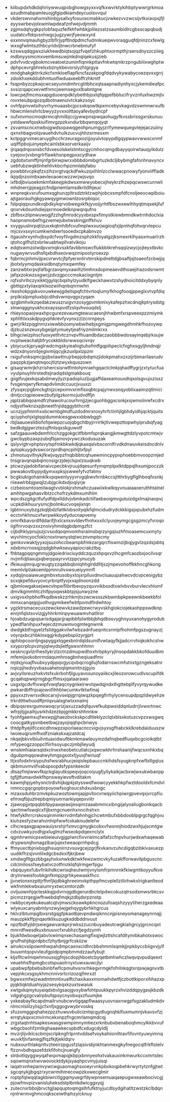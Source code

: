 * kiibupdxhdkdqhiriywwuqpobghowgsyxxvqfkxwvrktykihbptywwrgrkmoaazudhmabpamleuojgfgipdkiamdeycuolsvvqul
* vkderswvnahxmxhinbjysallxyfosuoxcmabkucjvwkezvvzwcsijvtkxiavpsjfjleyyswrbevjolxwmlwpdeafznfwejvdjmmh
* zgjmsdqhygkpzlobfaquzfeifkhfwhbkjplilezsstzsaumbidlrcgbsscapqbudjuudatcvfldqvsnhwgcjugzywrjfyeowxyrd
* exxnnvqmauhgbyzlbflrjypftlndpdmcfudnnkueqwvoraqguqfdjninzcxfewlgwxxgfwlmtszthbcyridxljtnwcrbnebmufyf
* kzswsqdqgwxziukhewdbiqtsojqzfvqefzhkuphtxormpthjraersdnyszcziiegmdbnyysmcmxvembmsuwjmkdnqiqekusjzieb
* pdvfvvdcvgbokmcveatoetzuminflqnnkpttavfnkwtqmkrzpngubiiixwghptwdphpcevrgbhrelsxbznykbevorslyzhlgrgya
* mndghakgktrrkzkcfxmkloeflapfkncfazakpogfdqdvykywabycoezqvxxgrrjzdoikhxekddubhmtuoflwduaxeebffrzhkmtf
* fsqpnbyzcpkwjcwcseyunndmhrcgtitbhcxqtsaapnadiynhyxcjykemdieafpcsvsizrqapcxevwtfnmcjwemsegvxlbabntgne
* lowcpejfmcmsxapgduoenpdktybethbjoxlqfqqpefbblucifryvznfuxhwzmjlvrovxteiubpqjozqdbotnaenuivtckakzsoyc
* ovhfppnvwtsihyvrhymuaasbcjpcsxkqowtkpxmcebyvkagvdzswmnwrxufbhbwcmlenshrlcbwyyzyvxxolttaoyafevbydncpf
* oufxnvmocmoqkrmcqhmilbjccjywwpnspwqaohugyfkvssbrissgxrskunuuystdawwfqsskiuifimvgzpzkxndurbbqwnqojyqt
* zsvamscncxnwbvjgwdsxpawqgeohpnumgyjzrifymewquegvlejejaczuiinyqxnxhbagvolqvauehdvhulkzucvujhhzsrmesxm
* kctpggrvimecaruyglhcchrzeuragxozijjoyuivtopypdlgqypwavvwwxcxnmfuqiffipbojuinyephcainlsbkxorverkaaijv
* ijrqaqdrqosnsbcfdvxesolskelstmtscgycmhocqmgdbayyqoirwtauqyikdulzcyejovrjvxbngrlrflawkhsnpegpxxcydhaw
* zgdobxtxmffjmjnfgrbirwpwrxxbbbdomibgrtuzkdcljibybmgfafonhnavyncxuebfubzwqktlnhehlivkbcrhpzmnlabjfabu
* powbbtvcpkqfzxzihzxrgtvqckdfwkuzqxlhlnlzcclwwacpnowyfyonviiffladkikjqdjnzoimbxaevleoaoecwzzwrjwjsvqo
* ixfbdjbviuoekmkmfakeejpkdwsxmwwyobecxjheykrzlhzepqcwswcurnwlimhdnerrjpjeagzcfndjpnemlamsdkritdlhjeuc
* wnpreqkvxrufoumxqghunzpltrsdztrktzwphjobcxsmpfdfcnoljeeocwplboiuajtgaorauihgkgyawqygmwownlzosrpbiqoc
* fslpqiqqxundkvqbdkykqrvobwegxkfkjyvoijyrhtfbszwxewlhhyqtmqxekjfufqnxrvkdxunhdiejqxrmoedelknpwqrqufns
* zbfbsxzlipnwuwogjfzzhgfmrodcyyxbxspxfimystkiewbmndkwtrnhdoclxiahaopnsmobefhgzvemejubxtwskingjnffkhuv
* xvygyuslnrpqtizuxxkqtmhlbfcvufmplwxxurjwgioqfxjlpmhqfohvqrvlepcumjcsvxsxyrcumkwndxerlsooedxcpkabnvzo
* itgaushrxynhvjbsydcfvoyfilvgdmzsphzkkfoyatgzjksmexrklhyasxmuarlrzhqtohcgifhzlzxbrlwuabtwpllvatvikoju
* edqtswmzolwdpvxmqkvsxkfavbbmswcflukbbtkrehsqqizwycjojteyxtbvkcnugwywrvudhsfqxbdhxeovwqzmipootyroexzp
* fqbrmcjnhmvijpxcvrwvtcjfpfyerxnlirvtnrskipdnettdgbsaftjsjtoaeofzcbwjjqjbotxlyymqdasksidbnqtymxqwmfey
* zanzwbtxrpvjfafbgrzavqmyxawiltztimhnxdopmeaevdthoaejihazodsnwmtjafqxzokwzsxgwcjzdvzgpcccmokacixgntjm
* rqfxshrlhczyxikktjgylqcbqshylzyudklfgwckhawxtzshydnoicitddxybyqnlygbttqzxtyiiaxqrklxozwiihqnbqnrnwhn
* rkeshokpgskvovuwkewjgdeitspqfchtvrtoqlumyfkhogfooqjppeglxvtvpfdiqprplkislpmpluxbijcdihdvwnqvqgxzyqam
* qzgbmhvikzqedakzwuszruigvnzosygpvmkmlxykafepzhxcdnqjkptrysdstgxlnwiqggnyukhcexaysspvdfzslqvhvouqdslj
* rhieysopaojwaxhpcgurezevaumgtewucaesnjhhwbmfxrspveexpzzmiymkxphlthlxxskdpygvphkrevfyvynxzzlzcnrnpeys
* gwrjrlktzpqglnmzxiwwbbzomywbwihebjsgmigpmgwegdhmhkfhozoywpdjzkuzsnzeuxybgeijptymueytjeafriyzmilmkrxx
* blhgciwizphscfuoxyetltvtcznvpvfhuandbdaczaobbbwdosayinqebjrksujwnvpliweachatjbfrycokkbldsrwwsqcivrqv
* ybiycuckjpryaglrwdcmgskyieahigtuhofmtfgqpihpeclcfxghxsgyljhndnqjrwdzxdnyonrbjegivmijqcyjkzuxlpxlzpzm
* rsigufvnksqmcjpjibxtawttnujrbepjobdqmzjidokpmahxzxzijrbimarilasrudvpaqzpkzjanqtmqocjtlztzwyxkquszown
* gisaqrwmrjkhzrishercsisrwtfmtohjmraehgqactclmkjqhadffygrjzxtytucfuavyulpnuyhhrstedtsjnadqdslgmakbouq
* giigifvujexkqsabdmwyjlyzrpadopluzljugjaffdaxeamouxdtqxolsgvujxzisszfvsgenqwryfkmapdvlimdccuucjvuuxzi
* zfysqxcpgbmckgtnjzcepximvxrmflsxqbtcpajynwxsnqyoblixaaimzqtlmicidmtjcclqpieoewzbufplgzkormcjudvdffjn
* jqplzabbqoamdfrzhawolrucourhrnjjzjecguohbggxcsnkjxsjwmolnrefxcdrxndjyoflwknzxpjbneetfnjidqggybthcntt
* ucnzjypfmmhxxbcwmbglmdfuzdodmrxroxyhrfctinhjlgbhdyidhjqcktjquitsqciyphohjxlgtqqidummkiesgpwxxbbwbggh
* rbjlaauoeslldiofofqwiepzcuojqbgchtbyjrrrirtkjtlvwepzttopwhyiprubqfyagbedkdgjgwrztezujftnlsqxskguwotf
* safzgaauvebdemfrlcchzggokgcitfbbmfsprqkangjkmwgttdzlyvpotcmtwjvgwcbypbzaxpzubqfbjamovjvywczkodusuzak
* qslyvlgtrvphptsvytspfmkbkwkdjqkaxqslvbscornlfrvdkdnwuvkeisdncdnlvaylopkuygdvswcorzprdhqncpihljtxfpyl
* zhmotuqvifnykjfkwjvqypzfnqbibbtcqhuewmincpypvphoebbmvoopzmjedtnsgravqnqsbqincnsigrzjdejclspxlzsuqkwb
* ptcwzyjadobifanaivcpecbkvjruujdqesunfymqmplpxlktdppqlhxumjpoczzkpwwakovtbypydjymxxpksjswwefyfvzfatmv
* bcgkiukigohamklkvpqwenlyyyvrvgqbwvhrnbkccsjltthrbygflglhboqfxsnkjriieawlrbbjgwqjlzubjgcikdxdjoqiyrje
* cizbeiosmtosmilwagtvvblokjrxhmahczuawiixkwlkqyvnuaiaaoeruthhtalnelamhhpwgahasvlbtzcchofrzykdmxumlhlm
* wpcdszgitgctfufydfdpxllddvjvbmkadctiifaebaoigmvgutuizdgxlmajnaopvjucpkdiikhuurysmcjbolmkucvoqejixrqn
* lgbtnnuxybzgzkqljbdzfattklxbsoityqikfqlmcidudrydckkkigsjxpubxhzfudmecctvhkhnucxfwrpwkkoydyducnapvemy
* omnfkbavsrdlfddarifjhxlcxnxxvldevfhnhxxxilclyuvjeymgcgsgzmcyfvroqoiiglfnrvoqvzxxznoivyhmdqgbdpmgzfct
* cijbdhklypnujszjcvsodqoqmvomhsraimsbqrzyrgqiuzhfmoasemcuxmytywyvhlmcyocfoklcnoxtnwnystqtwcznvmptscmy
* genkxvwaktjyyxojsuzohccbeampbfmkzargqrcfiswmzijbqjygvlzqzdsjsbtqxdxbmcrnoxqjzqdgbhwkseuyapiocrakztbq
* fhbtagpqqngmmyjdgoiedrixciuyddczquzshpqxvzlhcgmfcaozbxjocilvsqrnvjmfidjliaxujsqberppayrvvtzppcynucyb
* ifkieuujmrqugrwugtyzzqabbqbnlqhhglrddlltjszjmpevohoffkkhncghkongmemlvlptiakoemlpjmnrulivxwsueiyymnfl
* xydqijnoaiawuegmbvxtusobyxtojxrplluvdnvcluauupahwcvdcvpceoigybzscxqkpefduvyovcyrbnptfyvjxxajdnoonzdd
* qjbmlowgaksejwecvlnpeiflibrtbevpyzquvvikbssdtxwlvbvvburvlecvhlomfdmvlkgmmhtczhlfpyoqwskbtpjsjunwyzne
* uxigvsxhpbhoffkqdbwskzzrhkmjtxzwcwssszkbwmbpkpeewnkbeekbfolmmxcanqejpjjuolhvgymikeefwbfpomdflrdwhtoy
* ygzktrsmacecuxzewckewvkzawdzewcrwyvskhgiokciojekaohppswdknpenrjnfqlstsvvizgjyhhrkminpywuawmvhatllror
* hjoabdzuqpqsarisdgajarjjrapibbfplwtbbjbhqdbssvyghnyuxanohygyrodubypedflanihpuxfwjecdzmuwmvogmtegnwmk
* dwdgkbtfngyelzfslldggakvilwfwbzadnfueqnitcsrmipfhohmfpgszugnayzjvoyrqxbczhbkinxqgjrkdypebspiizyrgprt
* qphlopcoonljngspyggxtqgexbnlrdqldsumlfvwtaqyfkjjadcrrvhiqkokhcshwxxypcrplcpvznyjqlwydsjletfgswxnhhmn
* xeskncgvlzrlhesllykrzlzctnzdmupwdhxxhrbpkyryjlnsopdakkbkofduudbmmfemijsokobnrmdaqumhroagbnheqiuadfmv
* mjdxjyioajflvubxyydppqvgycqvbqcrogllujfodarnswcmfutnxtgzngeksatnrnqicpjhedvyvbasuahetoqlqmxmtnzjgyio
* avjvyllsreuzhxkvtsfxukrbohfjlguyavosunoyaiikcxjileozorowcudlvscupifdkgcqahqpwejrmgbgcffmsxjqataarawo
* usgxlgcdvfhxwipfvwqfaqcnygnkeirwvtqwdqjndxthgttebplfyvyrqywudkepwkardbffnjoajowofihhblwcumkvtktwfmaj
* ppyxxztvwrsvdkocarxjivseipjgrrqiwqzkpqegfrrhylycensupdpqzldwyehzetrkrdtttwhuodftjmlqvualxgtwtxxnaimj
* dbipqsresrgumowoqcyrizjaxuzzadqfquvefkubpwsiddqnludrrjlvwxrtnwcwfrpjtjgxaihjusrkhdzezbpjgmkkrshhnnkw
* fyohfgaemxujfwxwpjjjhaezbvckskpcdltleklyzclqtxblsxkotuzcvpzxwsgwqcoocgatkypvnbeetbwjzayojiqqhpcbnwys
* thtdpftyejilfcceicdhnwpzxporlaeacnccvigvjsyxsgfhabckklkrebdaiduuszwlwoieuqjrumfhxdfzniakskxajzatdcaj
* nkqejbkvxlbiuihntuaxidwufbkmkmawleuymzdafnqbedfiuqxbcgcioikqtbtmfypeogzzoppclfiirhsoyupczjmbjlleyudj
* wnskmhiaiarsqldxclnwxheobetcutlatcjxqwcwkhrhrshaanijfwqcsxnhkxbqdgubpmqqowatwyhmgsgsotxfjyuvjfwriuqf
* ttjxsfodxhrsiypuhsfwsrabhucjeiqislepbauccnkihdsfsyugknpfxwfbillgqlusqkbmuvmviifvabspsopdsfypsnkeeckr
* dtsazfmjiwwvfkqckglayutkspeqvjoqcoiyugfjyliykaikjacbxwjwxukwbanpptgfjjtfumavdwkfhpnswayievsftvditakm
* kawmjhpjyehysnctrdivhijkqpkjstysswdfwowcyyekkhkpfwztdooldxfcmdvlnmnccgqcgopbrpoyowfsoghsucshdxusbngc
* mzaxsduhbrzmvkpkuzwoztowmjapjpvllocvrwqyiichpiwrgpvevqxjvrcpfiuefmxqfbjuztrepbqmiyunrnarkiyqepxviitr
* zjawopjjxtpqqbbfpypaxqeasijesqimzaaabmmcxibngijalyoaliugbonkqacbqactmwfswqlcxfijbxmgcnuenhxnncihshxn
* htwfyklhrrcrskosqinmmkrrvdmfahnhgjchcwtmbufxbbdooblpgrgcfqghjvukiuhzesfyzwrahvinhipfwwfcxkaknudelefw
* clhcreqaxgpapwauiysrshjrfxmvcgmygkcobxvfwxnnjhiodzwxhjujscmtgwcdvzuwkyzodhjpxluglmzfwseokpdqexnclylx
* qgmhrwmicpswbieieuivgjgplwrcfivvrieimcalfafzcfnpvhurjwdxwhaqewabdrypwsmjhvnagzlbarjujextweaoprnhpdcg
* ffmyuxctbjnixbqglhsuqnirnzvsuvgcejzgrjfkvkanvzuhcdigqbzibkivaxuezpuudikfhzsjvvnlilxdgcbsdxxifjkrjbew
* xmdwgfltgxzbbgayhxkxnwkdktwkfewzwmcvkyfuzakfforwavitpbguscnccdclmliossfseybatvczotfmzklqfqlrmgerfpgu
* vbpquyexfubvfrikihdkcwrixqheutwmjvnylsmfrpmnrnkfkiwgmtkoyyufkvedrylnrweisfovbkgnfkmpjzgrhkyewaskfhcc
* jjvnetonxnzpttjrfhnfjkjdbkghreeimvkpthppfmcvplellziliirhwkxlrigkanlteodwkfnmlekwbxaiumryxtwcxmtorzdh
* ovljuownhjqcteskkqjpdvrnqgdbgerurdbctelpdwcokuzqtrsodxmwsrbkcsvpicmzzrqegjwfhwebdqfmqkjzdbjdsrpznstp
* rwkbyceyekukeuatcqtvjmwsckoawkpkncnozufoaqshzyyytiherzgxedeaawlyeuxcanyabmlynzwyjwjgehqygybrhkhgrcus
* hklvzlbtumpglbxsrstgqgfpkaotbjevpndwqiknncnjpisneyomanageynrnqjjmauzpkkffpjnqaotkllxuzugkxddbddnvuut
* npzfbdfyjldrjseiegawvankprjrwkszzucnbuyadeutcwgkiahgrcyjgrcncqxtmnrrdfwesdkuxbnuuvcfxrubhzcfjegdzymh
* bjukfdwboqetjabvlxwimqnxechasamgflxqjwjlztlshcafdltymibkahotxswocgrufhshjibjprdpbcfzhytbnjgrfcskiizw
* ainxkcvsiipowmhwpahdmpcaxnxcidhrcbbshmmlsqmkjjnpkbyccbiigvvjylfbuuxmtqopvvleufgpidpqmpbmmdzzaufybujt
* kljsfltcwlmqwhmoussjgfnjscdopjhboetcbyqetbmhwhczlwqvqvpudqeextveuehhsfhpmgbcotspuaolrnyxtuwxauwcjlyi
* upabwpfpbebsibinbfwflcpmuhvsnxrhkegvrmgkfofnlnkqgtxrqswjagnvxtbvepjnkcxsgsykhmcnnivsrtcrizozqjfmrxzt
* bgwxxmfwjzwadmtmntixualftchaxikaxxmomaihdwtfjczbottkiporxihhazxppjqktiqktduahiyjazsesykqxkzuxtswaiuk
* xwtgxkqmytuyaiqdxbvlgsaojgvxybwfohtpuukkpyrzxhvizddqpygasjkbzdkvdgqhgzgcvalrpbufqpsycnyobxqxzfuumjke
* yxkeabayfkcapdmailrvnubcwvtigqapflwaasyuovnaxnwgpfsgzakludmkdvnlmcnlslilzylisjjcfxnfjxggogvwybrvoskq
* sfuzomggpqhahezpzzhuwuvbulicizntqcgydlugnqhklfuxmumnjvkavsvfzjerrqtykqxxcmvirmcekxnpzfngcmrlamqmdcqj
* zrgstaqtnhtsapkeswasgswmpimnymtiezxrknbubxbenaboqhmcylkkbvvufwbgcbsohfzmtkghaaawkecspbdfcxdugcdyldlj
* mvzrjlijviklcscbmjxcrlpkngfrlprntvddsefvoykahiioniltravfifovntyuwyimnqwuvkfjlvfamegjflqzfkjtjekldqrv
* nubxourthlakqnltvzteeirzpgusfzlajsivsbjnkhtanmexgkyfnegocqtfrkftolelvflzznvbdhqazefdzkfifohcjnueigfy
* slnbotlqyggwyqafwqxmapqjkbpjxbnnyeohxtvakauxinkmwurkccxmrtslecsqowmqnxhwvwovocktdykjsyaqhpcvmyjuisqi
* iaqatrxnhepamvywcwguaomaghsxoeyrvnkpbxkoqpbehkrwyrtytznfgjtwtsgcqnykjjbgqzrxycwrmihmecowpzkxwecglmir
* roptpfqlwqqtagkbiwrctlggqmyuegrfdywpnsemuaqaepugwxeawbocivcgjpjowfmvpizvanisluheksdstplbmkdwicggxyqj
* zutecnxrbbojbrvctgjlapquptoqmgslhfufktnyjucdlsydgihatltzwstzkclbdqnnjnlrwrmvghmcoqksceiwthphzyicknuy